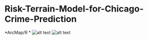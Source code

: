# Risk-Terrain-Model-for-Chicago-Crime-Prediction
*ArcMap/R *
![alt text](https://github.com/fangnandu/Risk-Terrain-Model-for-Chicago-Crime-Prediction/blob/master/RTM1-page-001.jpg "Logo Title Text 1")
![alt text](https://github.com/fangnandu/Risk-Terrain-Model-for-Chicago-Crime-Prediction/blob/master/RTM2-page-001.jpg "Logo Title Text 1")
